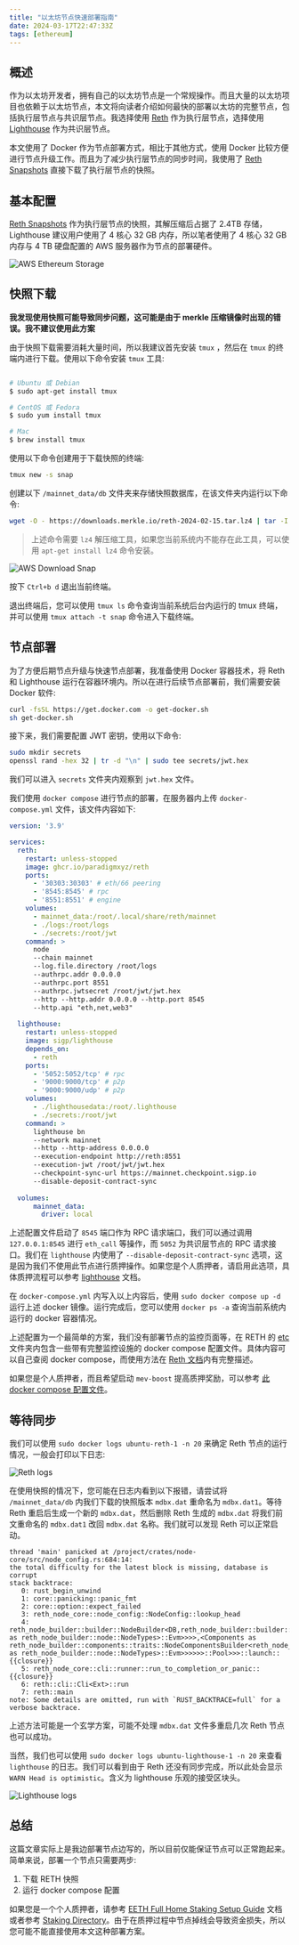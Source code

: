 ```yaml
---
title: "以太坊节点快速部署指南"
date: 2024-03-17T22:47:33Z
tags: [ethereum]
---
```


## 概述

作为以太坊开发者，拥有自己的以太坊节点是一个常规操作。而且大量的以太坊项目也依赖于以太坊节点，本文将向读者介绍如何最快的部署以太坊的完整节点，包括执行层节点与共识层节点。我选择使用 [Reth](https://github.com/paradigmxyz/reth) 作为执行层节点，选择使用 [Lighthouse](https://github.com/sigp/lighthouse) 作为共识层节点。

本文使用了 Docker 作为节点部署方式，相比于其他方式，使用 Docker 比较方便进行节点升级工作。而且为了减少执行层节点的同步时间，我使用了 [Reth Snapshots](https://snapshots.merkle.io/) 直接下载了执行层节点的快照。

## 基本配置

[Reth Snapshots](https://snapshots.merkle.io/) 作为执行层节点的快照，其解压缩后占据了 2.4TB 存储，Lighthouse 建议用户使用了 4 核心 32 GB 内存，所以笔者使用了 4 核心 32 GB 内存与 4 TB 硬盘配置的 AWS 服务器作为节点的部署硬件。

![AWS Ethereum Storage](https://blogimage.4everland.store/ethereumNodeStorage.png)

## 快照下载

**我发现使用快照可能导致同步问题，这可能是由于 merkle 压缩镜像时出现的错误。我不建议使用此方案**

由于快照下载需要消耗大量时间，所以我建议首先安装 `tmux` ，然后在 `tmux` 的终端内进行下载。使用以下命令安装 `tmux` 工具:

```bash

# Ubuntu 或 Debian
$ sudo apt-get install tmux

# CentOS 或 Fedora
$ sudo yum install tmux

# Mac
$ brew install tmux
```

使用以下命令创建用于下载快照的终端:

```bash
tmux new -s snap
```

创建以下 `/mainnet_data/db` 文件夹来存储快照数据库，在该文件夹内运行以下命令:

```bash
wget -O - https://downloads.merkle.io/reth-2024-02-15.tar.lz4 | tar -I lz4 -xvf -
```

>  上述命令需要 `lz4` 解压缩工具，如果您当前系统内不能存在此工具，可以使用 `apt-get install lz4` 命令安装。

![AWS Download Snap](https://blogimage.4everland.store/AWSDowloadSnap.png)

按下 `Ctrl+b d` 退出当前终端。

退出终端后，您可以使用 `tmux ls` 命令查询当前系统后台内运行的 tmux 终端，并可以使用 `tmux attach -t snap` 命令进入下载终端。

## 节点部署

为了方便后期节点升级与快速节点部署，我准备使用 Docker 容器技术，将 Reth 和 Lighthouse 运行在容器环境内。所以在进行后续节点部署前，我们需要安装 Docker 软件:

```bash
curl -fsSL https://get.docker.com -o get-docker.sh
sh get-docker.sh
```

接下来，我们需要配置 JWT 密钥，使用以下命令:

```bash
sudo mkdir secrets
openssl rand -hex 32 | tr -d "\n" | sudo tee secrets/jwt.hex
```

我们可以进入 `secrets` 文件夹内观察到 `jwt.hex` 文件。

我们使用 `docker compose` 进行节点的部署，在服务器内上传 `docker-compose.yml` 文件，该文件内容如下:

```yaml
version: '3.9'

services:
  reth:
    restart: unless-stopped
    image: ghcr.io/paradigmxyz/reth
    ports:
      - '30303:30303' # eth/66 peering
      - '8545:8545' # rpc
      - '8551:8551' # engine
    volumes:
      - mainnet_data:/root/.local/share/reth/mainnet
      - ./logs:/root/logs
      - ./secrets:/root/jwt
    command: >
      node
      --chain mainnet
      --log.file.directory /root/logs
      --authrpc.addr 0.0.0.0
      --authrpc.port 8551
      --authrpc.jwtsecret /root/jwt/jwt.hex
      --http --http.addr 0.0.0.0 --http.port 8545
      --http.api "eth,net,web3"
  
  lighthouse:
    restart: unless-stopped
    image: sigp/lighthouse
    depends_on:
      - reth
    ports:
      - '5052:5052/tcp' # rpc
      - '9000:9000/tcp' # p2p
      - '9000:9000/udp' # p2p
    volumes:
      - ./lighthousedata:/root/.lighthouse
      - ./secrets:/root/jwt
    command: >
      lighthouse bn
      --network mainnet
      --http --http-address 0.0.0.0
      --execution-endpoint http://reth:8551
      --execution-jwt /root/jwt/jwt.hex
      --checkpoint-sync-url https://mainnet.checkpoint.sigp.io
      --disable-deposit-contract-sync
  
  volumes:
      mainnet_data:
        driver: local
```

上述配置文件启动了 `8545` 端口作为 RPC 请求端口，我们可以通过调用 `127.0.0.1:8545` 进行 `eth_call` 等操作，而 `5052` 为共识层节点的 RPC 请求接口。我们在 `lighthouse` 内使用了 `--disable-deposit-contract-sync` 选项，这是因为我们不使用此节点进行质押操作。如果您是个人质押者，请启用此选项，具体质押流程可以参考 [lighthouse](https://lighthouse-book.sigmaprime.io/mainnet-validator.html) 文档。

在 `docker-compose.yml` 内写入以上内容后，使用 `sudo docker compose up -d` 运行上述 docker 镜像。运行完成后，您可以使用 `docker ps -a` 查询当前系统内运行的 docker 容器情况。

上述配置为一个最简单的方案，我们没有部署节点的监控页面等，在 RETH 的 [etc](https://github.com/paradigmxyz/reth/tree/main/etc) 文件夹内包含一些带有完整监控设施的 docker compose 配置文件。具体内容可以自己查阅 docker compose，而使用方法在 [Reth 文档](https://paradigmxyz.github.io/reth/installation/docker.html#using-docker-compose)内有完整描述。

如果您是个人质押者，而且希望启动 `mev-boost` 提高质押奖励，可以参考 [此 docker compose 配置文件](https://github.com/clifton/reth-lighthouse/tree/main)。

## 等待同步

我们可以使用 `sudo docker logs ubuntu-reth-1 -n 20` 来确定 Reth 节点的运行情况，一般会打印以下日志:

![Reth logs](https://blogimage.4everland.store/RETHLogs.png)

在使用快照的情况下，您可能在日志内看到以下报错，请尝试将 `/mainnet_data/db` 内我们下载的快照版本 `mdbx.dat` 重命名为 `mdbx.dat1`。等待 Reth 重启后生成一个新的 `mdbx.dat`，然后删除 Reth 生成的 `mdbx.dat` 将我们前文重命名的 `mdbx.dat1` 改回 `mdbx.dat` 名称。我们就可以发现 Reth 可以正常启动。

```
thread 'main' panicked at /project/crates/node-core/src/node_config.rs:684:14:
the total difficulty for the latest block is missing, database is corrupt
stack backtrace:
   0: rust_begin_unwind
   1: core::panicking::panic_fmt
   2: core::option::expect_failed
   3: reth_node_core::node_config::NodeConfig::lookup_head
   4: reth_node_builder::builder::NodeBuilder<DB,reth_node_builder::builder::ComponentsState<Types,Components,reth_node_builder::components::traits::FullNodeComponentsAdapter<reth_node_builder::node::FullNodeTypesAdapter<Types,DB,reth_provider::providers::BlockchainProvider<DB,reth_blockchain_tree::shareable::ShareableBlockchainTree<DB,reth_revm::factory::EvmProcessorFactory<<Types as reth_node_builder::node::NodeTypes>::Evm>>>>,<Components as reth_node_builder::components::traits::NodeComponentsBuilder<reth_node_builder::node::FullNodeTypesAdapter<Types,DB,reth_provider::providers::BlockchainProvider<DB,reth_blockchain_tree::shareable::ShareableBlockchainTree<DB,reth_revm::factory::EvmProcessorFactory<<Types as reth_node_builder::node::NodeTypes>::Evm>>>>>>::Pool>>>::launch::{{closure}}
   5: reth_node_core::cli::runner::run_to_completion_or_panic::{{closure}}
   6: reth::cli::Cli<Ext>::run
   7: reth::main
note: Some details are omitted, run with `RUST_BACKTRACE=full` for a verbose backtrace.
```

上述方法可能是一个玄学方案，可能不处理 `mdbx.dat` 文件多重启几次 Reth 节点也可以成功。

当然，我们也可以使用 `sudo docker logs ubuntu-lighthouse-1 -n 20` 来查看 `lighthouse` 的日志。我们可以看到由于 Reth 还没有同步完成，所以此处会显示 `WARN Head is optimistic`。含义为 lighthouse 乐观的接受区块头。

![Lighthouse logs](https://blogimage.4everland.store/lighthouseLogs.png)

## 总结

这篇文章实际上是我边部署节点边写的，所以目前仅能保证节点可以正常跑起来。简单来说，部署一个节点只需要两步:

1. 下载 RETH 快照
2. 运行 docker compose 配置

如果您是一个个人质押者，请参考 [EETH Full Home Staking Setup Guide](https://stakesaurus.gitbook.io/eth-full-home-staking-setup-guide) 文档或者参考 [Staking Directory](https://www.staking.directory/)。由于在质押过程中节点掉线会导致资金损失，所以您可能不能直接使用本文这种部署方案。